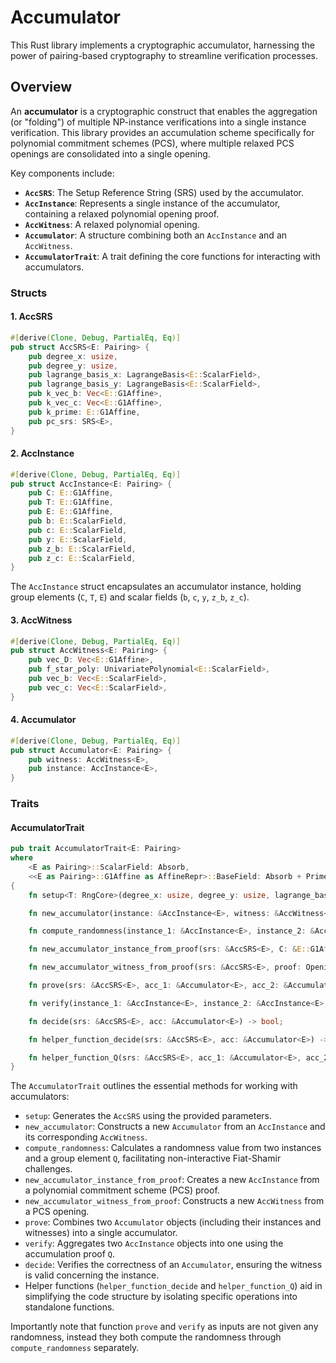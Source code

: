 
# Accumulator

This Rust library implements a cryptographic accumulator, harnessing the power of pairing-based cryptography to streamline verification processes.

## Overview

An **accumulator** is a cryptographic construct that enables the aggregation (or "folding") of multiple NP-instance verifications into a single instance verification. This library provides an accumulation scheme specifically for polynomial commitment schemes (PCS), where multiple relaxed PCS openings are consolidated into a single opening.

Key components include:

- **`AccSRS`**: The Setup Reference String (SRS) used by the accumulator.
- **`AccInstance`**: Represents a single instance of the accumulator, containing a relaxed polynomial opening proof.
- **`AccWitness`**: A relaxed polynomial opening.
- **`Accumulator`**: A structure combining both an `AccInstance` and an `AccWitness`.
- **`AccumulatorTrait`**: A trait defining the core functions for interacting with accumulators.

### Structs

#### 1. AccSRS

```rust
#[derive(Clone, Debug, PartialEq, Eq)]
pub struct AccSRS<E: Pairing> {
    pub degree_x: usize,
    pub degree_y: usize,
    pub lagrange_basis_x: LagrangeBasis<E::ScalarField>,
    pub lagrange_basis_y: LagrangeBasis<E::ScalarField>,
    pub k_vec_b: Vec<E::G1Affine>,
    pub k_vec_c: Vec<E::G1Affine>,
    pub k_prime: E::G1Affine,
    pub pc_srs: SRS<E>,
}
```

#### 2. AccInstance

```rust
#[derive(Clone, Debug, PartialEq, Eq)]
pub struct AccInstance<E: Pairing> {
    pub C: E::G1Affine,
    pub T: E::G1Affine,
    pub E: E::G1Affine,
    pub b: E::ScalarField,
    pub c: E::ScalarField,
    pub y: E::ScalarField,
    pub z_b: E::ScalarField,
    pub z_c: E::ScalarField,
}
```

The `AccInstance` struct encapsulates an accumulator instance, holding group elements (`C`, `T`, `E`) and scalar fields (`b`, `c`, `y`, `z_b`, `z_c`).

#### 3. AccWitness

```rust
#[derive(Clone, Debug, PartialEq, Eq)]
pub struct AccWitness<E: Pairing> {
    pub vec_D: Vec<E::G1Affine>,
    pub f_star_poly: UnivariatePolynomial<E::ScalarField>,
    pub vec_b: Vec<E::ScalarField>,
    pub vec_c: Vec<E::ScalarField>,
}
```

#### 4. Accumulator

```rust
#[derive(Clone, Debug, PartialEq, Eq)]
pub struct Accumulator<E: Pairing> {
    pub witness: AccWitness<E>,
    pub instance: AccInstance<E>,
}
```

### Traits

#### AccumulatorTrait

```rust
pub trait AccumulatorTrait<E: Pairing>
where
    <E as Pairing>::ScalarField: Absorb,
    <<E as Pairing>::G1Affine as AffineRepr>::BaseField: Absorb + PrimeField,
{
    fn setup<T: RngCore>(degree_x: usize, degree_y: usize, lagrange_basis_x: LagrangeBasis<E::ScalarField>, lagrange_basis_y: LagrangeBasis<E::ScalarField>, pc_srs: SRS<E>, rng: &mut T) -> AccSRS<E>;

    fn new_accumulator(instance: &AccInstance<E>, witness: &AccWitness<E>) -> Accumulator<E>;

    fn compute_randomness(instance_1: &AccInstance<E>, instance_2: &AccInstance<E>, Q: E::G1Affine) -> E::ScalarField;

    fn new_accumulator_instance_from_proof(srs: &AccSRS<E>, C: &E::G1Affine, b: &E::ScalarField, c: &E::ScalarField, y: &E::ScalarField) -> AccInstance<E>;

    fn new_accumulator_witness_from_proof(srs: &AccSRS<E>, proof: OpeningProof<E>, b: &E::ScalarField, c: &E::ScalarField) -> AccWitness<E>;

    fn prove(srs: &AccSRS<E>, acc_1: &Accumulator<E>, acc_2: &Accumulator<E>) -> (AccInstance<E>, AccWitness<E>, E::G1Affine);

    fn verify(instance_1: &AccInstance<E>, instance_2: &AccInstance<E>, Q: E::G1Affine) -> AccInstance<E>;

    fn decide(srs: &AccSRS<E>, acc: &Accumulator<E>) -> bool;

    fn helper_function_decide(srs: &AccSRS<E>, acc: &Accumulator<E>) -> E::G1Affine;

    fn helper_function_Q(srs: &AccSRS<E>, acc_1: &Accumulator<E>, acc_2: &Accumulator<E>) -> E::G1Affine;
}
```

The `AccumulatorTrait` outlines the essential methods for working with accumulators:

- `setup`: Generates the `AccSRS` using the provided parameters.
- `new_accumulator`: Constructs a new `Accumulator` from an `AccInstance` and its corresponding `AccWitness`.
- `compute_randomness`: Calculates a randomness value from two instances and a group element `Q`, facilitating non-interactive Fiat-Shamir challenges.
- `new_accumulator_instance_from_proof`: Creates a new `AccInstance` from a polynomial commitment scheme (PCS) proof.
- `new_accumulator_witness_from_proof`: Constructs a new `AccWitness` from a PCS opening.
- `prove`: Combines two `Accumulator` objects (including their instances and witnesses) into a single accumulator.
- `verify`: Aggregates two `AccInstance` objects into one using the accumulation proof `Q`.
- `decide`: Verifies the correctness of an `Accumulator`, ensuring the witness is valid concerning the instance.
- Helper functions (`helper_function_decide` and `helper_function_Q`) aid in simplifying the code structure by isolating specific operations into standalone functions.

Importantly note that function `prove` and `verify` as inputs are not given any randomness, instead they both compute the randomness through `compute_randomness` separately. 